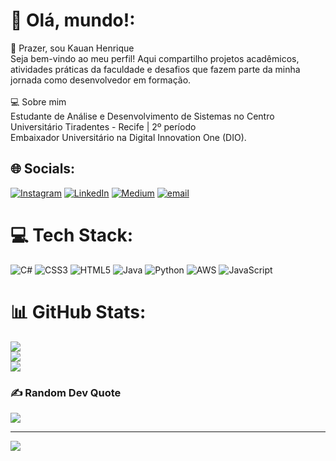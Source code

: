 # 💫 Olá, mundo!:
👋 Prazer, sou Kauan Henrique<br>Seja bem-vindo ao meu perfil! Aqui compartilho projetos acadêmicos, atividades práticas da faculdade e desafios que fazem parte da minha jornada como desenvolvedor em formação.<br><br>💻 Sobre mim<br>Estudante de Análise e Desenvolvimento de Sistemas no Centro Universitário Tiradentes - Recife | 2º período<br>Embaixador Universitário na Digital Innovation One (DIO).


## 🌐 Socials:
[![Instagram](https://img.shields.io/badge/Instagram-%23E4405F.svg?logo=Instagram&logoColor=white)](https://instagram.com/kauanbrpe.dev) [![LinkedIn](https://img.shields.io/badge/LinkedIn-%230077B5.svg?logo=linkedin&logoColor=white)](https://linkedin.com/in/kauanbrpe) [![Medium](https://img.shields.io/badge/Medium-12100E?logo=medium&logoColor=white)](https://medium.com/@kauanbr_pe) [![email](https://img.shields.io/badge/Email-D14836?logo=gmail&logoColor=white)](mailto:kauanbrpe.dev@hotmail.com) 

# 💻 Tech Stack:
![C#](https://img.shields.io/badge/c%23-%23239120.svg?style=for-the-badge&logo=csharp&logoColor=white) ![CSS3](https://img.shields.io/badge/css3-%231572B6.svg?style=for-the-badge&logo=css3&logoColor=white) ![HTML5](https://img.shields.io/badge/html5-%23E34F26.svg?style=for-the-badge&logo=html5&logoColor=white) ![Java](https://img.shields.io/badge/java-%23ED8B00.svg?style=for-the-badge&logo=openjdk&logoColor=white) ![Python](https://img.shields.io/badge/python-3670A0?style=for-the-badge&logo=python&logoColor=ffdd54) ![AWS](https://img.shields.io/badge/AWS-%23FF9900.svg?style=for-the-badge&logo=amazon-aws&logoColor=white) ![JavaScript](https://img.shields.io/badge/javascript-%23323330.svg?style=for-the-badge&logo=javascript&logoColor=%23F7DF1E)
# 📊 GitHub Stats:
![](https://github-readme-stats.vercel.app/api?username=kauanbrpe&theme=highcontrast&hide_border=false&include_all_commits=false&count_private=false)<br/>
![](https://nirzak-streak-stats.vercel.app/?user=kauanbrpe&theme=highcontrast&hide_border=false)<br/>
![](https://github-readme-stats.vercel.app/api/top-langs/?username=kauanbrpe&theme=highcontrast&hide_border=false&include_all_commits=false&count_private=false&layout=compact)

### ✍️ Random Dev Quote
![](https://quotes-github-readme.vercel.app/api?type=horizontal&theme=radical)

---
[![](https://visitcount.itsvg.in/api?id=kauanbrpe&icon=0&color=0)](https://visitcount.itsvg.in)

<!-- Proudly created with GPRM ( https://gprm.itsvg.in ) -->
